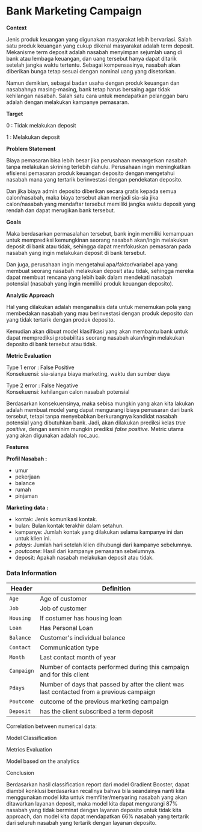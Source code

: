 # Bank Marketing Campaign 

**Context**

Jenis produk keuangan yang digunakan masyarakat lebih bervariasi. Salah satu produk keuangan yang cukup dikenal masyarakat adalah term deposit. Mekanisme term deposit adalah nasabah menyimpan sejumlah uang di bank atau lembaga keuangan, dan uang tersebut hanya dapat ditarik setelah jangka waktu tertentu. Sebagai kompensasinya, nasabah akan diberikan bunga tetap sesuai dengan nominal uang yang disetorkan.

Namun demikian, sebagai badan usaha dengan produk keuangan dan nasabahnya masing-masing, bank tetap harus bersaing agar tidak kehilangan nasabah. Salah satu cara untuk mendapatkan pelanggan baru adalah dengan melakukan kampanye pemasaran.

**Target**

0 : Tidak melakukan deposit

1 : Melakukan deposit


**Problem Statement**

Biaya pemasaran bisa lebih besar jika perusahaan menargetkan nasabah tanpa melakukan skrining terlebih dahulu. Perusahaan ingin meningkatkan efisiensi pemasaran produk keuangan deposito dengan mengetahui nasabah mana yang tertarik berinvestasi dengan pendekatan deposito.

Dan jika biaya admin deposito diberikan secara gratis kepada semua calon/nasabah, maka biaya tersebut akan menjadi sia-sia jika calon/nasabah yang mendaftar tersebut memiliki jangka waktu deposit yang rendah dan dapat merugikan bank tersebut.

**Goals**

Maka berdasarkan permasalahan tersebut, bank ingin memiliki kemampuan untuk memprediksi kemungkinan seorang nasabah akan/ingin melakukan deposit di bank atau tidak, sehingga dapat memfokuskan pemasaran pada nasabah yang ingin melakukan deposit di bank tersebut.

Dan juga, perusahaan ingin mengetahui apa/faktor/variabel apa yang membuat seorang nasabah melakukan deposit atau tidak, sehingga mereka dapat membuat rencana yang lebih baik dalam mendekati nasabah potensial (nasabah yang ingin memiliki produk keuangan deposito).

**Analytic Approach**

Hal yang dilakukan adalah menganalisis data untuk menemukan pola yang membedakan nasabah yang mau berinvestasi dengan produk deposito dan yang tidak tertarik dengan produk deposito.

Kemudian akan dibuat model klasifikasi yang akan membantu bank untuk dapat memprediksi probabilitas seorang nasabah akan/ingin melakukan deposito di bank tersebut atau tidak.

**Metric Evaluation**

Type 1 error : False Positive  
Konsekuensi: sia-sianya biaya marketing, waktu dan sumber daya

Type 2 error : False Negative  
Konsekuensi: kehilangan calon nasabah potensial 

Berdasarkan konsekuensinya, maka sebisa mungkin yang akan kita lakukan adalah membuat model yang dapat mengurangi biaya pemasaran dari bank tersebut, tetapi tanpa menyebabkan berkurangnya kandidat nasabah potensial yang dibutuhkan bank. Jadi, akan dilakukan prediksi kelas *true positive*, dengan seminim mungkin prediksi *false positive*. Metric utama yang akan digunakan adalah roc_auc.

**Features**

**Profil Nasabah :**
-	umur
-	pekerjaan
-	balance
-	rumah
-	pinjaman

**Marketing data :**
- kontak: Jenis komunikasi kontak.
- bulan: Bulan kontak terakhir dalam setahun.
- kampanye: Jumlah kontak yang dilakukan selama kampanye ini dan untuk klien ini.
- *pdays*: Jumlah hari setelah klien dihubungi dari kampanye sebelumnya.
- *poutcome*: Hasil dari kampanye pemasaran sebelumnya.
- deposit: Apakah nasabah melakukan deposit atau tidak.

### Data Information

Header | Definition
---|--------- 
`Age`| Age of customer |
`Job` | Job of customer |
`Housing` | If costumer has housing loan |
`Loan` | Has Personal Loan |
`Balance` |Customer's individual balance |
`Contact` | Communication type |
`Month` |  Last contact month of year | 
`Campaign` | Number of contacts performed during this campaign and for this client |
`Pdays` | Number of days that passed by after the client was last contacted from a previous campaign |
`Poutcome` |outcome of the previous marketing campaign |
`Deposit` | has the client subscribed a term deposit |

Correlation between numerical data:


Model Classification



Metrics Evaluation



Model based on the analytics




Conclusion

Berdasarkan hasil classification report dari model Gradient Booster, dapat diambil konklusi berdasarkan recallnya bahwa bila seandainya nanti kita menggunakan model kita untuk memfilter/menyaring nasabah yang akan ditawarkan layanan deposit, maka model kita dapat mengurangi 87% nasabah yang tidak berminat dengan layanan deposito untuk tidak kita approach, dan model kita dapat mendapatkan 66% nasabah yang tertarik dari seluruh nasabah yang tertarik dengan layanan deposito.


